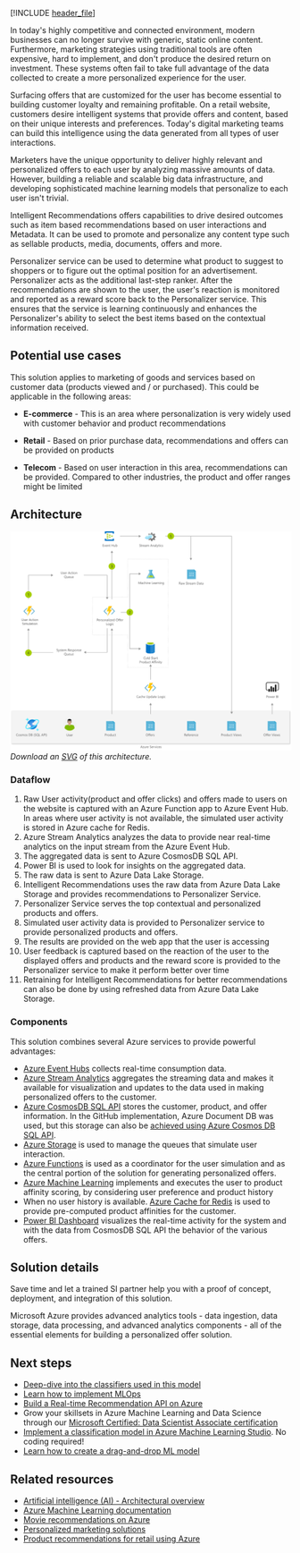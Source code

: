 [!INCLUDE [header_file](../../../includes/sol-idea-header.md)]

In today's highly competitive and connected environment, modern businesses can no longer survive with generic, static online content. Furthermore, marketing strategies using traditional tools are often expensive, hard to implement, and don't produce the desired return on investment. These systems often fail to take full advantage of the data collected to create a more personalized experience for the user.

Surfacing offers that are customized for the user has become essential to building customer loyalty and remaining profitable. On a retail website, customers desire intelligent systems that provide offers and content, based on their unique interests and preferences. Today's digital marketing teams can build this intelligence using the data generated from all types of user interactions.

Marketers have the unique opportunity to deliver highly relevant and personalized offers to each user by analyzing massive amounts of data. However, building a reliable and scalable big data infrastructure, and developing sophisticated machine learning models that personalize to each user isn't trivial.

Intelligent Recommendations offers capabilities to drive desired outcomes such as item based recommendations based on user interactions and Metadata. It can be used to promote and personalize any content type such as sellable products, media, documents, offers and more.

Personalizer service can be used to determine what product to suggest to shoppers or to figure out the optimal position for an advertisement. Personalizer acts as the additional last-step ranker. After the recommendations are shown to the user, the user's reaction is monitored and reported as a reward score back to the Personalizer service. This ensures that the service is learning continuously and enhances the Personalizer's ability to select the best items based on the contextual information received.

## Potential use cases

This solution applies to marketing of goods and services based on customer data (products viewed and / or purchased). This could be applicable in the following areas:

* **E-commerce** - This is an area where personalization is very widely used with customer behavior and product recommendations

* **Retail** - Based on prior purchase data, recommendations and offers can be provided on products

* **Telecom** - Based on user interaction in this area, recommendations can be provided. Compared to other industries, the product and offer ranges might be limited


## Architecture

![Architecture diagram shows how personalized offers are generated (product or offer views).](../media/personalized-offers.png)
*Download an [SVG](../media/personalized-offers.svg) of this architecture.*

### Dataflow

1. Raw User activity(product and offer clicks) and offers made to users on the website is captured with an Azure Function app to Azure Event Hub. In areas where user activity is not available, the simulated user activity is stored in Azure cache for Redis.
1. Azure Stream Analytics analyzes the data to provide near real-time analytics on the input stream from the Azure Event Hub.
1. The aggregated data is sent to Azure CosmosDB SQL API.
1. Power BI is used to look for insights on the aggregated data.
1. The raw data is sent to Azure Data Lake Storage.
1. Intelligent Recommendations uses the raw data from Azure Data Lake Storage and provides recommendations to Personalizer Service.
1. Personalizer Service serves the top contextual and personalized products and offers.
1. Simulated user activity data is provided to Personalizer service to provide personalized products and offers.
1. The results are provided on the web app that the user is accessing 
1. User feedback is captured based on the reaction of the user to the displayed offers and products and the reward score is provided to the Personalizer service to make it perform better over time
1. Retraining for Intelligent Recommendations for better recommendations can also be done by using refreshed data from Azure Data Lake Storage.

### Components

This solution combines several Azure services to provide powerful advantages:

* [Azure Event Hubs](/azure/event-hubs) collects real-time consumption data.
* [Azure Stream Analytics](/azure/stream-analytics) aggregates the streaming data and makes it available for visualization and updates to the data used in making personalized offers to the customer.
* [Azure CosmosDB SQL API](/azure/cosmos-db/introduction) stores the customer, product, and offer information. In the GitHub implementation, Azure Document DB was used, but this storage can also be [achieved using Azure Cosmos DB SQL API](https://azure.microsoft.com/blog/dear-documentdb-customers-welcome-to-azure-cosmos-db).
* [Azure Storage](/azure/storage) is used to manage the queues that simulate user interaction.
* [Azure Functions](/azure/azure-functions) is used as a coordinator for the user simulation and as the central portion of the solution for generating personalized offers.
* [Azure Machine Learning](/azure/machine-learning) implements and executes the user to product affinity scoring, by considering user preference and product history
* When no user history is available.
[Azure Cache for Redis](/azure/azure-cache-for-redis) is used to provide pre-computed product affinities for the customer.
* [Power BI Dashboard](/power-bi/create-reports) visualizes the real-time activity for the system and with the data from CosmosDB SQL API the behavior of the various offers.

## Solution details

Save time and let a trained SI partner help you with a proof of concept, deployment, and integration of this solution.

Microsoft Azure provides advanced analytics tools - data ingestion, data storage, data processing, and advanced analytics components - all of the essential elements for building a personalized offer solution.

## Next steps

* [Deep-dive into the classifiers used in this model](https://github.com/Azure/cortana-intelligence-personalization-data-science-playbook/blob/master/Personalized_Offers_from_Classifiers_Use_Case.md#types)
* [Learn how to implement MLOps](/azure/machine-learning/concept-model-management-and-deployment)
* [Build a Real-time Recommendation API on Azure](../../reference-architectures/ai/real-time-recommendation.yml)
* Grow your skillsets in Azure Machine Learning and Data Science through our [Microsoft Certified: Data Scientist Associate certification](/learn/certifications/azure-data-scientist)
* [Implement a classification model in Azure Machine Learning Studio](/learn/modules/create-classification-model-azure-machine-learning-designer). No coding required!
* [Learn how to create a drag-and-drop ML model](/learn/modules/use-automated-machine-learning)

## Related resources

* [Artificial intelligence (AI) - Architectural overview](../../data-guide/big-data/ai-overview.md)
* [Azure Machine Learning documentation](/azure/machine-learning)
* [Movie recommendations on Azure](../../example-scenario/ai/movie-recommendations-with-machine-learning.yml)
* [Personalized marketing solutions](./personalized-marketing.yml)
* [Product recommendations for retail using Azure](./product-recommendations.yml)

